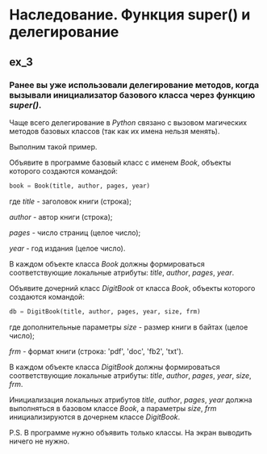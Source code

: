 # Наследование. Функция super() и делегирование

## ex_3
### Ранее вы уже использовали делегирование методов, когда вызывали инициализатор базового класса через функцию _super()_.

Чаще всего делегирование в _Python_ связано с вызовом магических методов базовых классов (так как их имена нельзя менять).

Выполним такой пример.

Объявите в программе базовый класс с именем _Book_, объекты которого создаются командой:

```python
book = Book(title, author, pages, year)
```

где _title_ - заголовок книги (строка);

_author_ - автор книги (строка);

_pages_ - число страниц (целое число);

_year_ - год издания (целое число).

В каждом объекте класса _Book_ должны формироваться соответствующие локальные атрибуты: _title_, _author_, _pages_, _year_.

Объявите дочерний класс _DigitBook_ от класса _Book_, объекты которого создаются командой:

```python
db = DigitBook(title, author, pages, year, size, frm)
```

где дополнительные параметры _size_ - размер книги в байтах (целое число);

_frm_ - формат книги (строка: 'pdf', 'doc', 'fb2', 'txt').

В каждом объекте класса _DigitBook_ должны формироваться соответствующие локальные атрибуты: _title_, _author_, _pages_, _year_, _size_, _frm_.

Инициализация локальных атрибутов _title_, _author_, _pages_, _year_ должна выполняться в базовом классе _Book_, а параметры _size_, _frm_ инициализируются в дочернем классе _DigitBook_.

P.S. В программе нужно объявить только классы. На экран выводить ничего не нужно.
